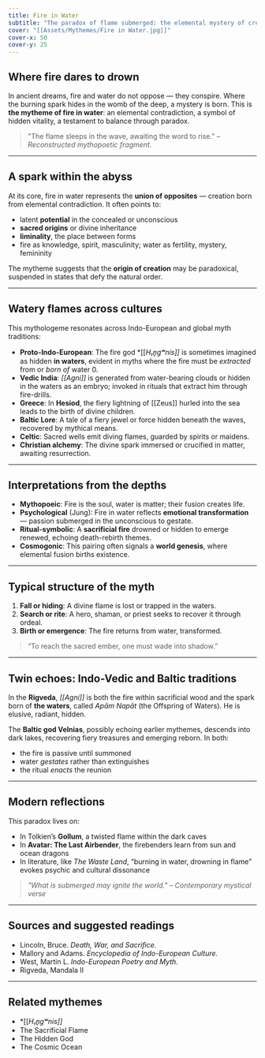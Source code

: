 ```yaml
---
title: Fire in Water
subtitle: "The paradox of flame submerged: the elemental mystery of creation and power."
cover: "[[Assets/Mythemes/Fire in Water.jpg]]"
cover-x: 50
cover-y: 25
---
```


## **Where fire dares to drown**

In ancient dreams, fire and water do not oppose — they conspire. Where the burning spark hides in the womb of the deep, a mystery is born. This is **the mytheme of fire in water**: an elemental contradiction, a symbol of hidden vitality, a testament to balance through paradox.

> "The flame sleeps in the wave, awaiting the word to rise."
> – *Reconstructed mythopoetic fragment.*

---

## **A spark within the abyss**

At its core, fire in water represents the **union of opposites** — creation born from elemental contradiction. It often points to:

- latent **potential** in the concealed or unconscious
- **sacred origins** or divine inheritance
- **liminality**, the place between forms
- fire as knowledge, spirit, masculinity; water as fertility, mystery, femininity

The mytheme suggests that the **origin of creation** may be paradoxical, suspended in states that defy the natural order.

---

## **Watery flames across cultures**

This mythologeme resonates across Indo-European and global myth traditions:

- **Proto-Indo-European**: The fire god *[[*H₁n̥gʷnis]]* is sometimes imagined as hidden **in waters**, evident in myths where the fire must be *extracted* from or *born of* water <mcreference link="https://en.wikipedia.org/wiki/Proto-Indo-European_mythology#Fire_in_water" index="0">0</mcreference>.
- **Vedic India**: *[[Agni]]* is generated from water-bearing clouds or hidden in the waters as an embryo; invoked in rituals that extract him through fire-drills.
- **Greece**: In **Hesiod**, the fiery lightning of [[Zeus]] hurled into the sea leads to the birth of divine children.
- **Baltic Lore**: A tale of a fiery jewel or force hidden beneath the waves, recovered by mythical means.
- **Celtic**: Sacred wells emit diving flames, guarded by spirits or maidens.
- **Christian alchemy**: The divine spark immersed or crucified in matter, awaiting resurrection.

---

## **Interpretations from the depths**

- **Mythopoeic**: Fire is the soul, water is matter; their fusion creates life.
- **Psychological** (Jung): Fire in water reflects **emotional transformation** — passion submerged in the unconscious to gestate.
- **Ritual-symbolic**: A **sacrificial fire** drowned or hidden to emerge renewed, echoing death-rebirth themes.
- **Cosmogonic**: This pairing often signals a **world genesis**, where elemental fusion births existence.

---

## **Typical structure of the myth**

1. **Fall or hiding**: A divine flame is lost or trapped in the waters.
2. **Search or rite**: A hero, shaman, or priest seeks to recover it through ordeal.
3. **Birth or emergence**: The fire returns from water, transformed.

> “To reach the sacred ember, one must wade into shadow.”

---

## **Twin echoes: Indo-Vedic and Baltic traditions**

In the **Rigveda**, *[[Agni]]* is both the fire within sacrificial wood and the spark born of **the waters**, called *Apām Napāt* (the Offspring of Waters). He is elusive, radiant, hidden.

The **Baltic god Velnias**, possibly echoing earlier mythemes, descends into dark lakes, recovering fiery treasures and emerging reborn. In both:

- the fire is passive until summoned
- water *gestates* rather than extinguishes
- the ritual *enacts* the reunion

---

## **Modern reflections**

This paradox lives on:

- In Tolkien’s **Gollum**, a twisted flame within the dark caves
- In **Avatar: The Last Airbender**, the firebenders learn from sun and ocean dragons
- In literature, like *The Waste Land*, “burning in water, drowning in flame” evokes psychic and cultural dissonance

> *"What is submerged may ignite the world."* – *Contemporary mystical verse*

---

## **Sources and suggested readings**

- Lincoln, Bruce. *Death, War, and Sacrifice.*
- Mallory and Adams. *Encyclopedia of Indo-European Culture.*
- West, Martin L. *Indo-European Poetry and Myth.*
- Rigveda, Mandala II

---

## **Related mythemes**

* *[[*H₁n̥gʷnis]]*
* The Sacrificial Flame
* The Hidden God
* The Cosmic Ocean